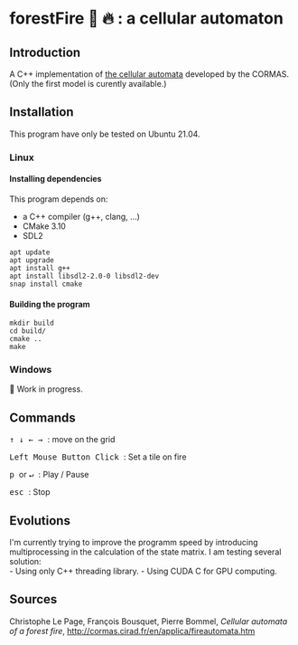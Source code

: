 # forestFire :evergreen_tree: :fire: : a cellular automaton 
## Introduction
A C++ implementation of [the cellular automata](http://cormas.cirad.fr/fr/applica/fireautomata.htm) developed by the CORMAS. (Only the first model is curently available.)
## Installation
This program have only be tested on Ubuntu 21.04. 
### Linux
#### Installing dependencies

This program depends on:
 * a C++ compiler (g++, clang, ...) 
 * CMake 3.10
 * SDL2 

```
apt update
apt upgrade
apt install g++
apt install libsdl2-2.0-0 libsdl2-dev
snap install cmake
```

#### Building the program

```
mkdir build
cd build/
cmake ..
make
```

### Windows

:construction: Work in progress.

## Commands

<kbd> ↑ </kbd> <kbd> ↓ </kbd> <kbd> ← </kbd> <kbd> → </kbd> : move on the grid

<kbd> Left Mouse Button Click </kbd> : Set a tile on fire

<kbd> p </kbd> or <kbd> ↵ </kbd> : Play / Pause 

<kbd> esc </kbd> : Stop

## Evolutions
I'm currently trying to improve the programm speed by introducing multiprocessing in the calculation of the state matrix. I am testing several solution:  
    - Using only C++ threading library.
    - Using CUDA C for GPU computing.
    

## Sources
Christophe Le Page, François Bousquet, Pierre Bommel, *Cellular automata of a forest fire*, http://cormas.cirad.fr/en/applica/fireautomata.htm
